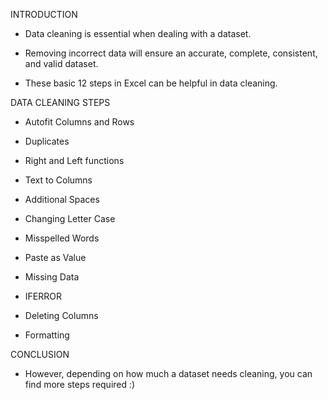 INTRODUCTION   

* Data cleaning is essential when dealing with a dataset. 

* Removing incorrect data will ensure an accurate, complete, consistent, and valid dataset. 

* These basic 12 steps in Excel can be helpful in data cleaning.

DATA CLEANING STEPS

* Autofit Columns and Rows
   
* Duplicates
   
* Right and Left functions

* Text to Columns

* Additional Spaces

* Changing Letter Case

* Misspelled Words

* Paste as Value

* Missing Data

* IFERROR

* Deleting Columns

* Formatting

CONCLUSION

* However, depending on how much a dataset needs cleaning, you can find more steps required :)
